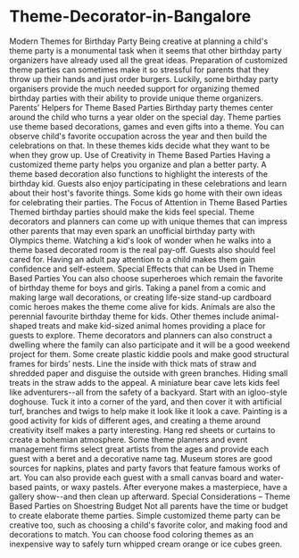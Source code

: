 # Theme-Decorator-in-Bangalore
Modern Themes for Birthday Party  Being creative at planning a child's theme party is a monumental task when it seems that other birthday party organizers have already used all the great ideas. Preparation of customized theme parties can sometimes make it so stressful for parents that they throw up their hands and just order burgers. Luckily, some birthday party organisers provide the much needed support for organizing themed birthday parties with their ability to provide unique theme organizers.  Parents’ Helpers for Theme Based Parties Birthday party themes center around the child who turns a year older on the special day. Theme parties use theme based decorations, games and even gifts into a theme. You can observe child's favorite occupation across the year and then build the celebrations on that. In these themes kids decide what they want to be when they grow up.  Use of Creativity in Theme Based Parties Having a customized theme party helps you organize and plan a better party. A theme based decoration also functions to highlight the interests of the birthday kid. Guests also enjoy participating in these celebrations and learn about their host's favorite things. Some kids go home with their own ideas for celebrating their parties. The Focus of Attention in Theme Based Parties Themed birthday parties should make the kids feel special. Theme decorators and planners can come up with unique themes that can impress other parents that may even spark an unofficial birthday party with Olympics theme. Watching a kid's look of wonder when he walks into a theme based decorated room is the real pay-off. Guests also should feel cared for. Having an adult pay attention to a child makes them gain confidence and self-esteem. Special Effects that can be Used in Theme Based Parties  You can also choose superheroes which remain the favorite of birthday theme for boys and girls. Taking a panel from a comic and making large wall decorations, or creating life-size stand-up cardboard comic heroes makes the theme come alive for kids.  Animals are also the perennial favourite birthday theme for kids. Other themes include animal-shaped treats and make kid-sized animal homes providing a place for guests to explore. Theme decorators and planners can also construct a dwelling where the family can also participate and it will be a good weekend project for them. Some create plastic kiddie pools and make good structural frames for birds’ nests. Line the inside with thick mats of straw and shredded paper and disguise the outside with green branches. Hiding small treats in the straw adds to the appeal. A miniature bear cave lets kids feel like adventurers--all from the safety of a backyard. Start with an igloo-style doghouse. Tuck it into a corner of the yard, and then cover it with artificial turf, branches and twigs to help make it look like it look a cave. Painting is a good activity for kids of different ages, and creating a theme around creativity itself makes a party interesting. Hang red sheets or curtains to create a bohemian atmosphere. Some theme planners and event management firms select great artists from the ages and provide each guest with a beret and a decorative name tag. Museum stores are good sources for napkins, plates and party favors that feature famous works of art. You can also provide each guest with a small canvas board and water-based paints, or waxy pastels. After everyone makes a masterpiece, have a gallery show--and then clean up afterward. Special Considerations – Theme Based Parties on Shoestring Budget Not all parents have the time or budget to create elaborate theme parties. Simple customized theme party can be creative too, such as choosing a child's favorite color, and making food and decorations to match. You can choose food coloring themes as an inexpensive way to safely turn whipped cream orange or ice cubes green.
